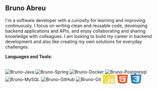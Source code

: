 
## **Bruno Abreu**
I'm a software developer with a curiosity for learning and improving continuously. I focus on writing clean and reusable code, developing backend applications and APIs, and enjoy collaborating and sharing knowledge with colleagues. I am looking to build my career in backend development and also like creating my own solutions for everyday challenges.  

**Languages and Tools:**
<div style="display: inline_block"><br>
  <img align="center" alt="Bruno-Java" height="30" width="40" src="https://cdn.jsdelivr.net/gh/devicons/devicon@latest/icons/java/java-original.svg">
  <img align="center" alt="Bruno-Spring" height="30" width="40" src="https://devicon-website.vercel.app/api/spring/original.svg">
  <img align="center" alt="Bruno-Docker" height="30" width="40" src="https://devicon-website.vercel.app/api/docker/plain-wordmark.svg">
  <img align="center" alt="Bruno-Postgresql" height="30" width="40" src="https://cdn.jsdelivr.net/gh/devicons/devicon@latest/icons/postgresql/postgresql-original.svg">
  <img align="center" alt="Bruno-MySQL" height="30" width="40" src="https://cdn.jsdelivr.net/gh/devicons/devicon@latest/icons/mysql/mysql-original.svg">
  <img align="center" alt="Bruno-GitHub" height="30" width="40" src="https://cdn.jsdelivr.net/gh/devicons/devicon@latest/icons/github/github-original.svg">
  <img align="center" alt="Bruno-Git" height="30" width="40" src="https://cdn.jsdelivr.net/gh/devicons/devicon@latest/icons/git/git-original.svg">
  <img align="center" alt="Bruno-Js" height="30" width="40" src="https://raw.githubusercontent.com/devicons/devicon/master/icons/javascript/javascript-plain.svg">
  <img align="center" alt="Bruno-HTML" height="30" width="40" src="https://raw.githubusercontent.com/devicons/devicon/master/icons/html5/html5-original.svg">
  <img align="center" alt="Bruno-CSS" height="30" width="40" src="https://raw.githubusercontent.com/devicons/devicon/master/icons/css3/css3-original.svg">

</div>

##
